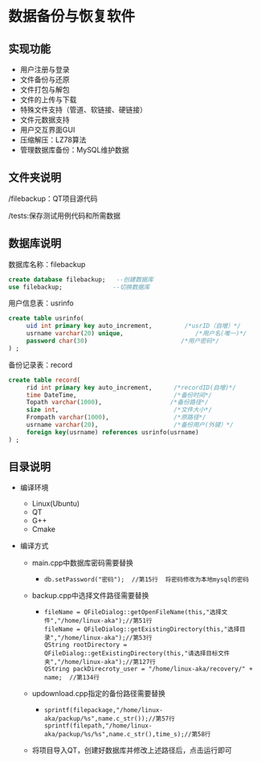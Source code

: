 # 数据备份与恢复软件

## 实现功能

- 用户注册与登录
- 文件备份与还原
- 文件打包与解包
- 文件的上传与下载
- 特殊文件支持（管道、软链接、硬链接）
- 文件元数据支持
- 用户交互界面GUI
- 压缩解压：LZ78算法
- 管理数据库备份：MySQL维护数据

## 文件夹说明

/filebackup：QT项目源代码

/tests:保存测试用例代码和所需数据

## 数据库说明

数据库名称：filebackup

```sql
create database filebackup;   --创建数据库
use filebackup;              --切换数据库
```

用户信息表：usrinfo

```sql
create table usrinfo(
     uid int primary key auto_increment,         /*usrID（自增）*/
     usrname varchar(20) unique,                    /*用户名(唯一)*/
     password char(30)                          /*用户密码*/
) ;
```

备份记录表：record

```sql
create table record(
     rid int primary key auto_increment,      /*recordID(自增)*/
     time DateTime,                           /*备份时间*/
     Topath varchar(1000),                   /*备份路径*/
     size int,                                /*文件大小*/
     Frompath varchar(1000),                  /*原路径*/
     usrname varchar(20),                     /*备份用户(外键）*/
     foreign key(usrname) references usrinfo(usrname)
) ;
```

## 目录说明

- 编译环境

  - Linux(Ubuntu)
  - QT
  - G++
  - Cmake

- 编译方式

  - main.cpp中数据库密码需要替换

    - ```
      db.setPassword("密码");  //第15行  将密码修改为本地mysql的密码
      ```

  - backup.cpp中选择文件路径需要替换

    - ```
      fileName = QFileDialog::getOpenFileName(this,"选择文件","/home/linux-aka");//第51行 
      fileName = QFileDialog::getExistingDirectory(this,"选择目录","/home/linux-aka");//第53行
      QString rootDirectory = QFileDialog::getExistingDirectory(this,"请选择目标文件夹","/home/linux-aka");//第127行
      QString packDirecroty_user = "/home/linux-aka/recovery/" + name;  //第134行
      ```
  
  - updownload.cpp指定的备份路径需要替换
  
    - ```
      sprintf(filepackage,"/home/linux-aka/packup/%s",name.c_str());//第57行
      sprintf(filepath,"/home/linux-aka/packup/%s/%s",name.c_str(),time_s);//第58行
      ```
  
  - 将项目导入QT，创建好数据库并修改上述路径后，点击运行即可
  
    

